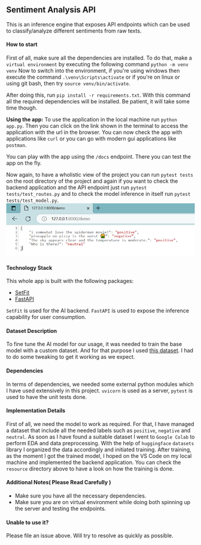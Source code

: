 ## Sentiment Analysis API
This is an inference engine that exposes API endpoints which can be used to classify/analyze different sentiments from raw texts.

#### How to start
First of all, make sure all the dependencies are installed. To do that,
make a `virtual environment` by executing the following command `python -m venv venv`
Now to switch into the environment,
if you're using windows then execute the command `.\venv\Scripts\activate`
or if you're on linux or using git bash, then try `source venv/bin/activate`.

After doing this, run `pip install -r requirements.txt`. With this command all the required dependencies will be installed. Be patient, it will take some time though.

**Using the app:**
To use the application in the local machine run `python app.py`.
Then you can click on the link shown in the terminal to access the application with the url in the browser. You can now check the app with applications like `curl` or you can go with modern gui applications like `postman`.

You can play with the app using the `/docs` endpoint. There you can test the app on the fly.

Now again, to have a wholistic view of the project you can run `pytest tests` on the root directory of the project and again if you want to check the backend application and the API endpoint just run `pytest tests/test_routes.py` and to check the model inference in itself run `pytest tests/test_model.py`.
![Demonstration](/screenshots/demonstration.png)
#### Technology Stack
This whole app is built with the following packages:
- [SetFit](https://github.com/huggingface/setfit)
- [FastAPI](https://fastapi.tiangolo.com/)

`SetFit` is used for the AI backend.
`FastAPI` is used to expose the inference capability for user consumption.

#### Dataset Description
To fine tune the AI model for our usage, it was needed to train the base model with a custom dataset. And for that purpose I used [this dataset](https://www.kaggle.com/datasets/pradeeshprabhakar/preprocessed-dataset-sentiment-analysis). I had to do some tweaking to get it working as we expect.

#### Dependencies
In terms of dependencies,
we needed some external python modules which I have used extensively in this project.
`uvicorn` is used as a server,
`pytest` is used to have the unit tests done.

#### Implementation Details
First of all, we need the model to work as required. For that, I have managed a dataset that include all the needed labels such as `positive`, `negative` and `neutral`. As soon as I have found a suitable dataset I went to `Google Colab` to perform EDA and data preprocessing. With the help of `huggingface` `datasets` library I organized the data accordingly and initiated training. After training, as the moment I got the trained model, I hoped on the VS Code on my local machine and implemented the backend application.
You can check the `resource` directory above to have a look on how the training is done.

#### Additional Notes( Please Read Carefully )
* Make sure you have all the necessary dependencies.
* Make sure you are on virtual environment while doing both spinning up the server and testing the endpoints.

#### Unable to use it?
Please file an issue above. Will try to resolve as quickly as possible.